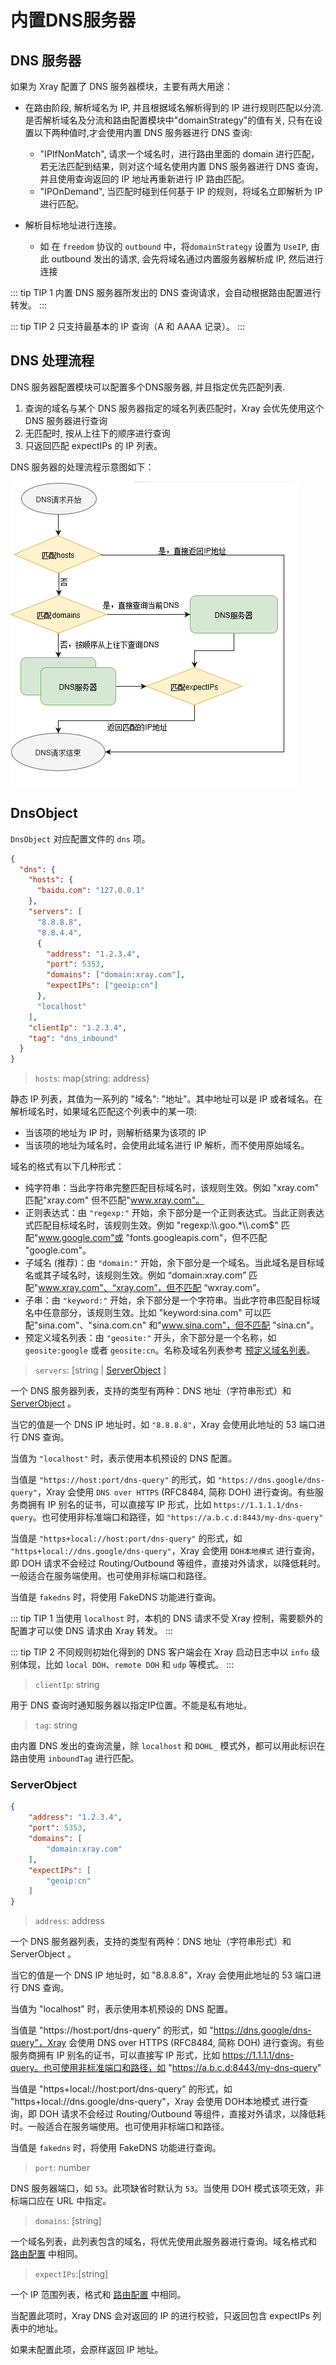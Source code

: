 # 内置DNS服务器

## DNS 服务器


如果为 Xray 配置了 DNS 服务器模块，主要有两大用途：

- 在路由阶段, 解析域名为 IP, 并且根据域名解析得到的 IP 进行规则匹配以分流. 是否解析域名及分流和路由配置模块中"domainStrategy"的值有关, 只有在设置以下两种值时,才会使用内置 DNS 服务器进行 DNS 查询:

  - "IPIfNonMatch", 请求一个域名时，进行路由里面的 domain 进行匹配，若无法匹配到结果，则对这个域名使用内置 DNS 服务器进行 DNS 查询，并且使用查询返回的 IP 地址再重新进行 IP 路由匹配。
  - "IPOnDemand", 当匹配时碰到任何基于 IP 的规则，将域名立即解析为 IP 进行匹配。

- 解析目标地址进行连接。
  - 如 在 `freedom` 协议的 `outbound` 中，将`domainStrategy` 设置为 `UseIP`, 由此 outbound 发出的请求, 会先将域名通过内置服务器解析成 IP, 然后进行连接

::: tip TIP 1
内置 DNS 服务器所发出的 DNS 查询请求，会自动根据路由配置进行转发。
:::

::: tip TIP 2
只支持最基本的 IP 查询（A 和 AAAA 记录）。
:::


## DNS 处理流程
DNS 服务器配置模块可以配置多个DNS服务器, 并且指定优先匹配列表.

1. 查询的域名与某个 DNS 服务器指定的域名列表匹配时，Xray 会优先使用这个 DNS 服务器进行查询
2. 无匹配时, 按从上往下的顺序进行查询
3. 只返回匹配 expectIPs 的 IP 列表。

DNS 服务器的处理流程示意图如下：

![](./dns_flow.png?classes=border,shadow)


## DnsObject
`DnsObject` 对应配置文件的 `dns` 项。

```json
{
  "dns": {
    "hosts": {
      "baidu.com": "127.0.0.1"
    },
    "servers": [
      "8.8.8.8",
      "8.8.4.4",
      {
        "address": "1.2.3.4",
        "port": 5353,
        "domains": ["domain:xray.com"],
        "expectIPs": ["geoip:cn"]
      },
      "localhost"
    ],
    "clientIp": "1.2.3.4",
    "tag": "dns_inbound"
  }
}
```

>`hosts`: map{string: address}

静态 IP 列表，其值为一系列的 "域名": "地址"。其中地址可以是 IP 或者域名。在解析域名时，如果域名匹配这个列表中的某一项:

- 当该项的地址为 IP 时，则解析结果为该项的 IP
- 当该项的地址为域名时，会使用此域名进行 IP 解析，而不使用原始域名。

域名的格式有以下几种形式：

- 纯字符串：当此字符串完整匹配目标域名时，该规则生效。例如 "xray.com" 匹配"xray.com" 但不匹配"www.xray.com"。
- 正则表达式：由 `"regexp:"` 开始，余下部分是一个正则表达式。当此正则表达式匹配目标域名时，该规则生效。例如 "regexp:\\\\.goo.\*\\\\.com$" 匹配"www.google.com"或 "fonts.googleapis.com"，但不匹配 "google.com"。
- 子域名 (推荐)：由 `"domain:"` 开始，余下部分是一个域名。当此域名是目标域名或其子域名时，该规则生效。例如 “domain:xray.com” 匹配"www.xray.com"、“xray.com”，但不匹配 “wxray.com”。
- 子串：由 `"keyword:"` 开始，余下部分是一个字符串。当此字符串匹配目标域名中任意部分，该规则生效。比如 "keyword:sina.com" 可以匹配"sina.com"、"sina.com.cn" 和"www.sina.com"，但不匹配 "sina.cn"。
- 预定义域名列表：由 `"geosite:"` 开头，余下部分是一个名称，如 `geosite:google` 或者 `geosite:cn`。名称及域名列表参考 [预定义域名列表](../routing/#预定义域名列表)。

>`servers`: \[string | [ServerObject](#serverobject) \]

一个 DNS 服务器列表，支持的类型有两种：DNS 地址（字符串形式）和 [ServerObject](#serverobject) 。

当它的值是一个 DNS IP 地址时，如 `"8.8.8.8"`，Xray 会使用此地址的 53 端口进行 DNS 查询。

当值为 `"localhost"` 时，表示使用本机预设的 DNS 配置。

当值是 `"https://host:port/dns-query"` 的形式，如 `"https://dns.google/dns-query"`，Xray 会使用 `DNS over HTTPS` (RFC8484, 简称 DOH) 进行查询。有些服务商拥有 IP 别名的证书，可以直接写 IP 形式，比如 `https://1.1.1.1/dns-query`。也可使用非标准端口和路径，如 `"https://a.b.c.d:8443/my-dns-query"` 

当值是 `"https+local://host:port/dns-query"` 的形式，如 `"https+local://dns.google/dns-query"`，Xray 会使用 `DOH本地模式` 进行查询，即 DOH 请求不会经过 Routing/Outbound 等组件，直接对外请求，以降低耗时。一般适合在服务端使用。也可使用非标端口和路径。

当值是 `fakedns` 时，将使用 FakeDNS 功能进行查询。

::: tip TIP 1
当使用 `localhost` 时，本机的 DNS 请求不受 Xray 控制，需要额外的配置才可以使 DNS 请求由 Xray 转发。
:::

::: tip TIP 2
不同规则初始化得到的 DNS 客户端会在 Xray 启动日志中以 `info` 级别体现，比如 `local DOH`、`remote DOH` 和 `udp` 等模式。
:::

>`clientIp`: string

用于 DNS 查询时通知服务器以指定IP位置。不能是私有地址。

>`tag`: string

由内置 DNS 发出的查询流量，除 `localhost` 和 `DOHL_` 模式外，都可以用此标识在路由使用 `inboundTag` 进行匹配。


### ServerObject
```json
{
    "address": "1.2.3.4",
    "port": 5353,
    "domains": [
        "domain:xray.com"
    ],
    "expectIPs": [
        "geoip:cn"
    ]
}
```
>`address`: address

一个 DNS 服务器列表，支持的类型有两种：DNS 地址（字符串形式）和 ServerObject 。

当它的值是一个 DNS IP 地址时，如 "8.8.8.8"，Xray 会使用此地址的 53 端口进行 DNS 查询。

当值为 "localhost" 时，表示使用本机预设的 DNS 配置。

当值是 "https://host:port/dns-query" 的形式，如 "https://dns.google/dns-query"，Xray 会使用 DNS over HTTPS (RFC8484, 简称 DOH) 进行查询。有些服务商拥有 IP 别名的证书，可以直接写 IP 形式，比如 https://1.1.1.1/dns-query。也可使用非标准端口和路径，如 "https://a.b.c.d:8443/my-dns-query"

当值是 "https+local://host:port/dns-query" 的形式，如 "https+local://dns.google/dns-query"，Xray 会使用 DOH本地模式 进行查询，即 DOH 请求不会经过 Routing/Outbound 等组件，直接对外请求，以降低耗时。一般适合在服务端使用。也可使用非标端口和路径。

当值是 `fakedns` 时，将使用 FakeDNS 功能进行查询。

>`port`: number

DNS 服务器端口，如 `53`。此项缺省时默认为 `53`。当使用 DOH 模式该项无效，非标端口应在 URL 中指定。

>`domains`: \[string\]

一个域名列表，此列表包含的域名，将优先使用此服务器进行查询。域名格式和 [路由配置](../routing#ruleobject) 中相同。

>`expectIPs`:\[string\]

一个 IP 范围列表，格式和 [路由配置](../routing#ruleobject) 中相同。

当配置此项时，Xray DNS 会对返回的 IP 的进行校验，只返回包含 expectIPs 列表中的地址。

如果未配置此项，会原样返回 IP 地址。
